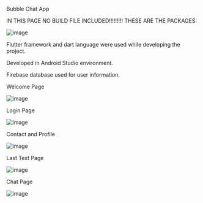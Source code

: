 Bubble Chat App

IN THIS PAGE NO BUILD FILE INCLUDED!!!!!!!!!
THESE ARE THE PACKAGES:

![image](https://github.com/erdemaksoy/bubble-chat-app/assets/79666268/72564bb2-5c1c-4213-bd3e-3c9867314738)


Flutter framework and dart language were used while developing the project.

Developed in Android Studio environment.

Firebase database used for user information.

Welcome Page

![image](https://github.com/erdemaksoy/bubble-chat-app/assets/79666268/6898897d-b73d-4b86-b899-11edfd31d267)

Login Page

![image](https://github.com/erdemaksoy/bubble-chat-app/assets/79666268/53474b8f-b605-488a-9d33-bcc5032409a5)

Contact and Profile

![image](https://github.com/erdemaksoy/bubble-chat-app/assets/79666268/2104e0ba-64c3-4e48-bd8b-ba8ea9060048)

Last Text Page

![image](https://github.com/erdemaksoy/bubble-chat-app/assets/79666268/3c803e76-7ee9-41d6-bb08-6d0a70c95f6c)


Chat Page

![image](https://github.com/erdemaksoy/bubble-chat-app/assets/79666268/0dc9a12d-ef80-47f1-b338-31df898dfdd1)




